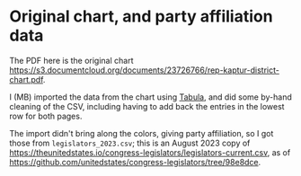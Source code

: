# Original chart, and party affiliation data

The PDF here is the original chart
<https://s3.documentcloud.org/documents/23726766/rep-kaptur-district-chart.pdf>.

I (MB) imported the data from the chart using
[Tabula](https://tabula.technology), and did some by-hand cleaning of the CSV, including having to add back the entries in the lowest row for both pages.

The import didn't bring along the colors, giving party affiliation, so I got
those from `legislators_2023.csv`; this is an August 2023 copy of
<https://theunitedstates.io/congress-legislators/legislators-current.csv>, as
of <https://github.com/unitedstates/congress-legislators/tree/98e8dce>.
